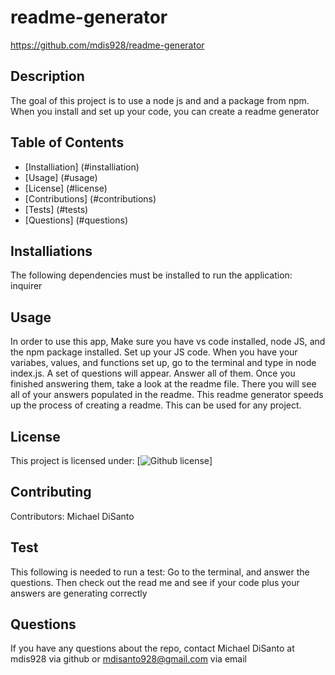 
    
# readme-generator
https://github.com/mdis928/readme-generator
## Description
The goal of this project is to use a node js and and a package from npm. When you install and set up your code, you can create a readme generator
## Table of Contents
* [Installiation] (#installiation)
* [Usage] (#usage)
* [License] (#license)
* [Contributions] (#contributions)
* [Tests] (#tests)
* [Questions] (#questions)
## Installiations 
The following dependencies must be installed to run the application: inquirer
## Usage
In order to use this app, Make sure you have vs code installed, node JS, and the npm package installed. Set up your JS code. When you have your variabes, values, and functions set up, go to the terminal and type in node index.js. A set of questions will appear. Answer all of them. Once you finished answering them, take a look at the readme file. There you will see all of your answers populated in the readme. This readme generator speeds up the process of creating a readme. This can be used for any project.
## License
This project is licensed under: [![Github license](https://img.shields.io/badge/license-MIT-blue)]
## Contributing
Contributors: Michael DiSanto
## Test
This following is needed to run a test: Go to the terminal, and answer the questions. Then check out the read me and see if your code plus your answers are generating correctly
## Questions
If you have any questions about the repo, contact Michael DiSanto at mdis928 via github or mdisanto928@gmail.com via email
    